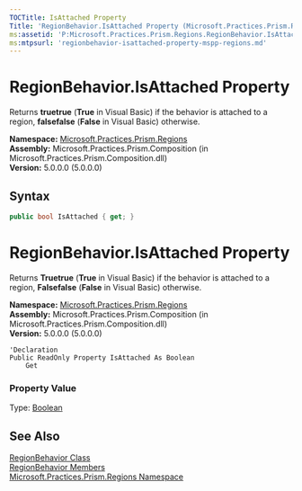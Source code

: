 ```yaml
---
TOCTitle: IsAttached Property
Title: 'RegionBehavior.IsAttached Property (Microsoft.Practices.Prism.Regions)'
ms:assetid: 'P:Microsoft.Practices.Prism.Regions.RegionBehavior.IsAttached'
ms:mtpsurl: 'regionbehavior-isattached-property-mspp-regions.md'
---
```


# RegionBehavior.IsAttached Property

Returns **truetrue** (**True** in Visual Basic) if the behavior is attached to a region, **falsefalse** (**False** in Visual Basic) otherwise.

**Namespace:** [Microsoft.Practices.Prism.Regions](/patterns-practices/reference/mspp-regions-namespace)  
**Assembly:** Microsoft.Practices.Prism.Composition (in Microsoft.Practices.Prism.Composition.dll)  
**Version:** 5.0.0.0 (5.0.0.0)

## Syntax

```C#
public bool IsAttached { get; }
```

# RegionBehavior.IsAttached Property

Returns **Truetrue** (**True** in Visual Basic) if the behavior is attached to a region, **Falsefalse** (**False** in Visual Basic) otherwise.

**Namespace:** [Microsoft.Practices.Prism.Regions](/patterns-practices/reference/mspp-regions-namespace)  
**Assembly:** Microsoft.Practices.Prism.Composition (in Microsoft.Practices.Prism.Composition.dll)  
**Version:** 5.0.0.0 (5.0.0.0)

```VB
'Declaration
Public ReadOnly Property IsAttached As Boolean
	Get
```

### Property Value

Type: [Boolean](http://msdn.microsoft.com/en-us/library/a28wyd50)

## See Also

[RegionBehavior Class](/patterns-practices/reference/regionbehavior-class-mspp-regions)  
[RegionBehavior Members](/patterns-practices/reference/regionbehavior-members-mspp-regions)  
[Microsoft.Practices.Prism.Regions Namespace](/patterns-practices/reference/mspp-regions-namespace)  
